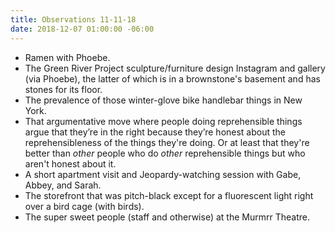 ```yaml
---
title: Observations 11-11-18
date: 2018-12-07 01:00:00 -06:00
---
```


- Ramen with Phoebe.
- The Green River Project sculpture/furniture design Instagram and gallery (via Phoebe), the latter of which is in a brownstone's basement and has stones for its floor.
- The prevalence of those winter-glove bike handlebar things in New York.
- That argumentative move where people doing reprehensible things argue that they’re in the right because they’re honest about the reprehensibleness of the things they're doing. Or at least that they're better than *other* people who do *other* reprehensible things but who aren't honest about it.
- A short apartment visit and Jeopardy-watching session with Gabe, Abbey, and Sarah.
- The storefront that was pitch-black except for a fluorescent light right over a bird cage (with birds).
- The super sweet people (staff and otherwise) at the Murmrr Theatre.

